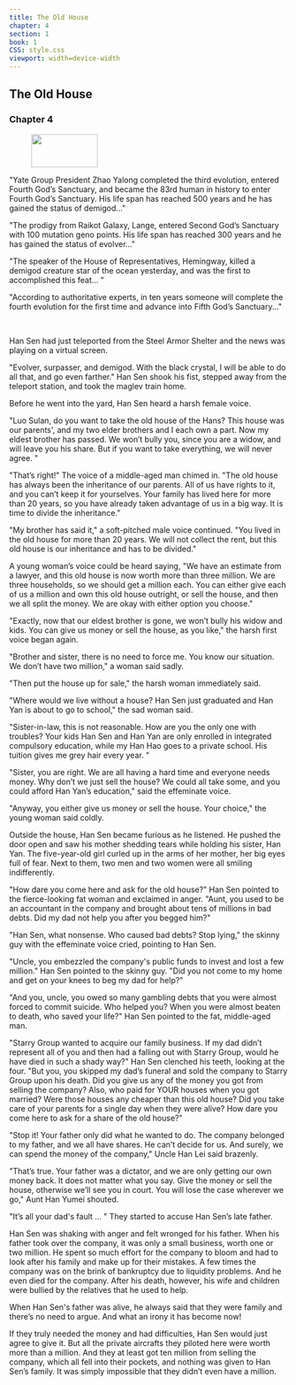 ```yaml
---
title: The Old House
chapter: 4
section: 1
book: 1
CSS: style.css
viewport: width=device-width
---
```


## The Old House

### Chapter 4

<figure>
	<img src="../Images/gem.gif" alt="" id="gem" width="120" height="60" />
</figure>

<div class="article-reply">
  <p>"Yate Group President Zhao Yalong completed the third evolution, entered Fourth God’s Sanctuary, and became the 83rd human in history to enter Fourth God’s Sanctuary. His life span has reached 500 years and he has gained the status of demigod…"</p>
  <p>"The prodigy from Raikot Galaxy, Lange, entered Second God’s Sanctuary with 100 mutation geno points. His life span has reached 300 years and he has gained the status of evolver..."</p>
  <p>"The speaker of the House of Representatives, Hemingway, killed a demigod creature star of the ocean yesterday, and was the first to accomplished this feat... "</p>
  <p>"According to authoritative experts, in ten years someone will complete the fourth evolution for the first time and advance into Fifth God’s Sanctuary..."</p>
</div>
<br>

Han Sen had just teleported from the Steel Armor Shelter and the news was playing on a virtual screen.

"Evolver, surpasser, and demigod. With the black crystal, I will be able to do all that, and go even farther." Han Sen shook his fist, stepped away from the teleport station, and took the maglev train home.

Before he went into the yard, Han Sen heard a harsh female voice.

"Luo Sulan, do you want to take the old house of the Hans? This house was our parents', and my two elder brothers and I each own a part. Now my eldest brother has passed. We won’t bully you, since you are a widow, and will leave you his share. But if you want to take everything, we will never agree. "

"That’s right!" The voice of a middle-aged man chimed in. "The old house has always been the inheritance of our parents. All of us have rights to it, and you can’t keep it for yourselves. Your family has lived here for more than 20 years, so you have already taken advantage of us in a big way. It is time to divide the inheritance."

"My brother has said it," a soft-pitched male voice continued. "You lived in the old house for more than 20 years. We will not collect the rent, but this old house is our inheritance and has to be divided."

A young woman’s voice could be heard saying, "We have an estimate from a lawyer, and this old house is now worth more than three million. We are three households, so we should get a million each. You can either give each of us a million and own this old house outright, or sell the house, and then we all split the money. We are okay with either option you choose."

"Exactly, now that our eldest brother is gone, we won’t bully his widow and kids. You can give us money or sell the house, as you like," the harsh first voice began again.

"Brother and sister, there is no need to force me. You know our situation. We don’t have two million," a woman said sadly.

"Then put the house up for sale," the harsh woman immediately said.

"Where would we live without a house? Han Sen just graduated and Han Yan is about to go to school," the sad woman said.

"Sister-in-law, this is not reasonable. How are you the only one with troubles? Your kids Han Sen and Han Yan are only enrolled in integrated compulsory education, while my Han Hao goes to a private school. His tuition gives me grey hair every year. "

"Sister, you are right. We are all having a hard time and everyone needs money. Why don’t we just sell the house? We could all take some, and you could afford Han Yan’s education," said the effeminate voice.

"Anyway, you either give us money or sell the house. Your choice," the young woman said coldly.

Outside the house, Han Sen became furious as he listened. He pushed the door open and saw his mother shedding tears while holding his sister, Han Yan. The five-year-old girl curled up in the arms of her mother, her big eyes full of fear. Next to them, two men and two women were all smiling indifferently.

"How dare you come here and ask for the old house?" Han Sen pointed to the fierce-looking fat woman and exclaimed in anger. "Aunt, you used to be an accountant in the company and brought about tens of millions in bad debts. Did my dad not help you after you begged him?"

"Han Sen, what nonsense. Who caused bad debts? Stop lying," the skinny guy with the effeminate voice cried, pointing to Han Sen.

"Uncle, you embezzled the company's public funds to invest and lost a few million." Han Sen pointed to the skinny guy. "Did you not come to my home and get on your knees to beg my dad for help?"

"And you, uncle, you owed so many gambling debts that you were almost forced to commit suicide. Who helped you? When you were almost beaten to death, who saved your life?" Han Sen pointed to the fat, middle-aged man.

"Starry Group wanted to acquire our family business. If my dad didn’t represent all of you and then had a falling out with Starry Group, would he have died in such a shady way?" Han Sen clenched his teeth, looking at the four. "But you, you skipped my dad’s funeral and sold the company to Starry Group upon his death. Did you give us any of the money you got from selling the company? Also, who paid for YOUR houses when you got married? Were those houses any cheaper than this old house? Did you take care of your parents for a single day when they were alive? How dare you come here to ask for a share of the old house?"

"Stop it! Your father only did what he wanted to do. The company belonged to my father, and we all have shares. He can’t decide for us. And surely, we can spend the money of the company," Uncle Han Lei said brazenly.

"That’s true. Your father was a dictator, and we are only getting our own money back. It does not matter what you say. Give the money or sell the house, otherwise we’ll see you in court. You will lose the case wherever we go," Aunt Han Yumei shouted.

"It’s all your dad's fault … " They started to accuse Han Sen’s late father.

Han Sen was shaking with anger and felt wronged for his father. When his father took over the company, it was only a small business, worth one or two million. He spent so much effort for the company to bloom and had to look after his family and make up for their mistakes. A few times the company was on the brink of bankruptcy due to liquidity problems. And he even died for the company. After his death, however, his wife and children were bullied by the relatives that he used to help.

When Han Sen's father was alive, he always said that they were family and there’s no need to argue. And what an irony it has become now!

If they truly needed the money and had difficulties, Han Sen would just agree to give it. But all the private aircrafts they piloted here were worth more than a million. And they at least got ten million from selling the company, which all fell into their pockets, and nothing was given to Han Sen’s family. It was simply impossible that they didn’t even have a million.
